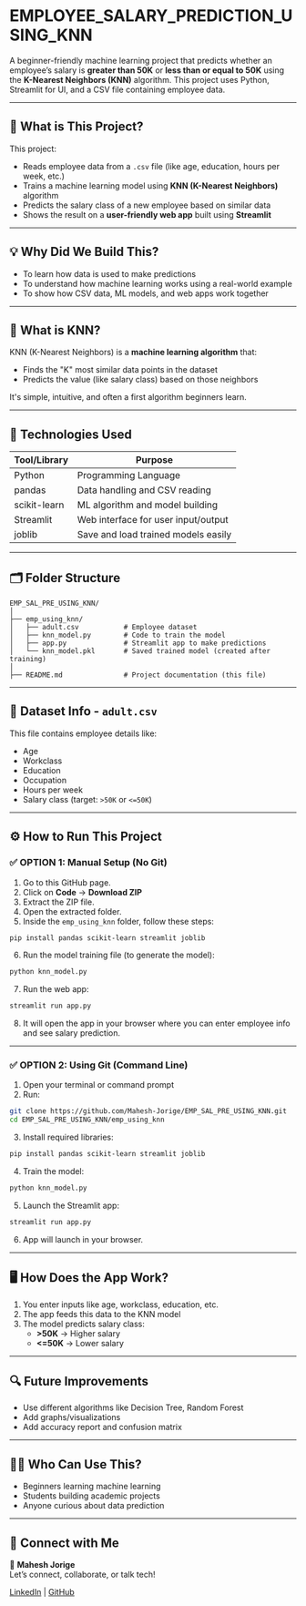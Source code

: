# EMPLOYEE_SALARY_PREDICTION_USING_KNN

A beginner-friendly machine learning project that predicts whether an employee’s salary is **greater than 50K** or **less than or equal to 50K** using the **K-Nearest Neighbors (KNN)** algorithm. This project uses Python, Streamlit for UI, and a CSV file containing employee data.

---

## 📌 What is This Project?

This project:

- Reads employee data from a `.csv` file (like age, education, hours per week, etc.)
- Trains a machine learning model using **KNN (K-Nearest Neighbors)** algorithm
- Predicts the salary class of a new employee based on similar data
- Shows the result on a **user-friendly web app** built using **Streamlit**

---

## 💡 Why Did We Build This?

- To learn how data is used to make predictions
- To understand how machine learning works using a real-world example
- To show how CSV data, ML models, and web apps work together

---

## 🧠 What is KNN?

KNN (K-Nearest Neighbors) is a **machine learning algorithm** that:

- Finds the "K" most similar data points in the dataset
- Predicts the value (like salary class) based on those neighbors

It's simple, intuitive, and often a first algorithm beginners learn.

---

## 🧰 Technologies Used

| Tool/Library   | Purpose                                  |
|----------------|------------------------------------------|
| Python         | Programming Language                     |
| pandas         | Data handling and CSV reading            |
| scikit-learn   | ML algorithm and model building          |
| Streamlit      | Web interface for user input/output      |
| joblib         | Save and load trained models easily      |

---

## 🗂️ Folder Structure

```
EMP_SAL_PRE_USING_KNN/
│
├── emp_using_knn/
│   ├── adult.csv           # Employee dataset
│   ├── knn_model.py        # Code to train the model
│   ├── app.py              # Streamlit app to make predictions
│   └── knn_model.pkl       # Saved trained model (created after training)
│
├── README.md               # Project documentation (this file)
```

---

## 📝 Dataset Info - `adult.csv`

This file contains employee details like:

- Age
- Workclass
- Education
- Occupation
- Hours per week
- Salary class (target: `>50K` or `<=50K`)

---

## ⚙️ How to Run This Project

### ✅ OPTION 1: Manual Setup (No Git)

1. Go to this GitHub page.
2. Click on **Code** → **Download ZIP**
3. Extract the ZIP file.
4. Open the extracted folder.
5. Inside the `emp_using_knn` folder, follow these steps:

```bash
pip install pandas scikit-learn streamlit joblib
```

6. Run the model training file (to generate the model):

```bash
python knn_model.py
```

7. Run the web app:

```bash
streamlit run app.py
```

8. It will open the app in your browser where you can enter employee info and see salary prediction.

---

### ✅ OPTION 2: Using Git (Command Line)

1. Open your terminal or command prompt
2. Run:

```bash
git clone https://github.com/Mahesh-Jorige/EMP_SAL_PRE_USING_KNN.git
cd EMP_SAL_PRE_USING_KNN/emp_using_knn
```

3. Install required libraries:

```bash
pip install pandas scikit-learn streamlit joblib
```

4. Train the model:

```bash
python knn_model.py
```

5. Launch the Streamlit app:

```bash
streamlit run app.py
```

6. App will launch in your browser.

---

## 🖥️ How Does the App Work?

1. You enter inputs like age, workclass, education, etc.
2. The app feeds this data to the KNN model
3. The model predicts salary class:
   - **>50K** → Higher salary
   - **<=50K** → Lower salary

---

## 🔍 Future Improvements

- Use different algorithms like Decision Tree, Random Forest
- Add graphs/visualizations
- Add accuracy report and confusion matrix

---

## 🙋‍♂️ Who Can Use This?

- Beginners learning machine learning
- Students building academic projects
- Anyone curious about data prediction

---

## 🙌 Connect with Me

📇 **Mahesh Jorige**    
Let’s connect, collaborate, or talk tech!

[LinkedIn](https://www.linkedin.com/in/maheshjorige/) | [GitHub](https://github.com/Mahesh-WebWizard)

